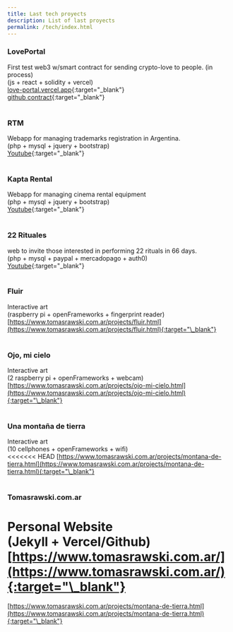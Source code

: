 ```yaml
---
title: Last tech proyects
description: List of last proyects
permalink: /tech/index.html
---
```


### LovePortal <br>

First test web3 w/smart contract for sending crypto-love to people. (in process)<br>
(js + react + solidity + vercel)<br>
[love-portal.vercel.app](https://love-portal.vercel.app/){:target="\_blank"}<br>
[github contract](https://github.com/rtomas/lovePortal-contract){:target="\_blank"}<br>
<br>

### RTM <br>

Webapp for managing trademarks registration in Argentina.<br>
(php + mysql + jquery + bootstrap)<br>
[Youtube](https://youtu.be/Je6Tywf_6Nk){:target="\_blank"}<br>
<br>

### Kapta Rental<br>

Webapp for managing cinema rental equipment<br>
(php + mysql + jquery + bootstrap)<br>
[Youtube](https://youtu.be/zJVt-5x94gg){:target="\_blank"}<br>
<br>

### 22 Rituales<br>

web to invite those interested in performing 22 rituals in 66 days.<br>
(php + mysql + paypal + mercadopago + auth0)<br>
[Youtube](https://youtu.be/kFrqiE_yoFg){:target="\_blank"}<br>
<br>

### Fluir<br>

Interactive art<br>
(raspberry pi + openFrameworks + fingerprint reader)<br>
[https://www.tomasrawski.com.ar/projects/fluir.html](https://www.tomasrawski.com.ar/projects/fluir.html){:target="\_blank"}<br>
<br>

### Ojo, mi cielo<br>

Interactive art<br>
(2 raspberry pi + openFrameworks + webcam)<br>
[https://www.tomasrawski.com.ar/projects/ojo-mi-cielo.html](https://www.tomasrawski.com.ar/projects/ojo-mi-cielo.html){:target="\_blank"}<br>
<br>

### Una montaña de tierra<br>

Interactive art<br>
(10 cellphones + openFrameworks + wifi)<br>
<<<<<<< HEAD
[https://www.tomasrawski.com.ar/projects/montana-de-tierra.html](https://www.tomasrawski.com.ar/projects/montana-de-tierra.html){:target="\_blank"}<br><br>

### Tomasrawski.com.ar<br>

Personal Website<br>
(Jekyll + Vercel/Github)<br>
[https://www.tomasrawski.com.ar/](https://www.tomasrawski.com.ar/){:target="\_blank"}<br>
=======
[https://www.tomasrawski.com.ar/projects/montana-de-tierra.html](https://www.tomasrawski.com.ar/projects/montana-de-tierra.html){:target="\_blank"}<br>
